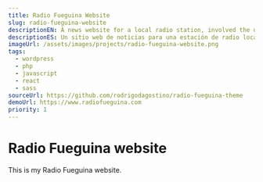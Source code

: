 ```yaml
---
title: Radio Fueguina Website
slug: radio-fueguina-website
descriptionEN: A news website for a local radio station, involved the design and development of a custom template and plugins to allow for a deep level of customization of the front page.
descriptionES: Un sitio web de noticias para una estación de radio local, requirió el diseño y desarrollo de una plantilla y plugins personalizados para permitir un nivel profundo de personalización de la portada.
imageUrl: /assets/images/projects/radio-fueguina-website.png
tags:
  - wordpress
  - php
  - javascript
  - react
  - sass
sourceUrl: https://github.com/rodrigodagostino/radio-fueguina-theme
demoUrl: https://www.radiofueguina.com
priority: 1
---
```


# Radio Fueguina website

This is my Radio Fueguina website.
